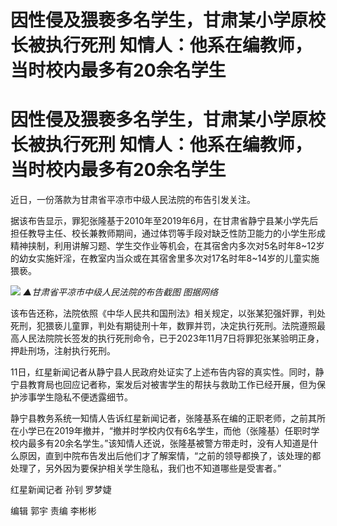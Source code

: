 # ​因性侵及猥亵多名学生，甘肃某小学原校长被执行死刑 知情人：他系在编教师，当时校内最多有20余名学生

# ​因性侵及猥亵多名学生，甘肃某小学原校长被执行死刑 知情人：他系在编教师，当时校内最多有20余名学生

近日，一份落款为甘肃省平凉市中级人民法院的布告引发关注。

据该布告显示，罪犯张隆基于2010年至2019年6月，在甘肃省静宁县某小学先后担任教导主任、校长兼教师期间，通过体罚等手段对缺乏性防卫能力的小学生形成精神挟制，利用讲解习题、学生交作业等机会，在其宿舍内多次对5名时年8~12岁的幼女实施奸淫，在教室内当众或在其宿舍里多次对17名时年8~14岁的儿童实施猥亵。

![](https://inews.gtimg.com/om_bt/OrQFPVJpo3cRatZ5P4Lvih65AHeiucIPMsoz_1iOZ_gvMAA/1000)
_▲甘肃省平凉市中级人民法院的布告截图 图据网络_

该布告还称，法院依照《中华人民共和国刑法》相关规定，以张某犯强奸罪，判处死刑，犯猥亵儿童罪，判处有期徒刑十年，数罪并罚，决定执行死刑。法院遵照最高人民法院院长签发的执行死刑命令，已于2023年11月7日将罪犯张某验明正身，押赴刑场，注射执行死刑。

11日，红星新闻记者从静宁县人民政府处证实了上述布告内容的真实性。同时，静宁县教育局也回应记者称，案发后对被害学生的帮扶与救助工作已经开展，但为保护涉事学生隐私不便透露细节。

静宁县教务系统一知情人告诉红星新闻记者，张隆基系在编的正职老师，之前其所在小学已在2019年撤并，“撤并时学校内仅有6名学生，而他（张隆基）任职时学校内最多有20余名学生。”该知情人还说，张隆基被警方带走时，没有人知道是什么原因，直到中院布告发出后他们才了解案情，“之前的领导都换了，该处理的都处理了，另外因为要保护相关学生隐私，我们也不知道哪些是受害者。”

红星新闻记者 孙钊 罗梦婕

编辑 郭宇 责编 李彬彬

